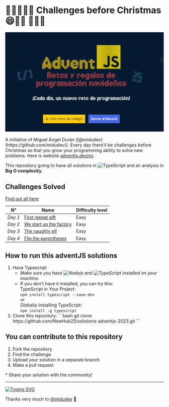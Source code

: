 # 🎀🎁🎄🎄🎄 Challenges before Christmas 😄🎅🫎 🎄🎄🎄

<a href="https://adventjs.dev/es"><img src="https://github.com/NewHub25/solutions-adventjs-2023/blob/main/assets/adventjs-img.png"></a>

<p>A initiative of Miguel Ángel Durán ([@midudev](https://github.com/midudev)). Every day there'll be challenges before Christmas so that you grow your programming ability to solve new problems. Here is website <a href="https://adventjs.dev/es">adventjs.dev/es</a>.
</p>
<p>This repository going to have all solutions in <img alt="TypeScript" src="https://img.shields.io/badge/-TypeScript-007ACC?style=flat-square&logo=typescript&logoColor=white" /> and an analysis in <strong>Big O complexity</strong>.
</p>

## Challenges Solved

<a href="https://github.com/NewHub25/solutions-adventjs-2023/tree/main/challenges">Find out all here</a>

| N°           | Name                                                                                                                       | Difficulty level |
| ------------ | -------------------------------------------------------------------------------------------------------------------------- | ---------------- |
| <i>Day 1</i> | <a href="https://github.com/NewHub25/solutions-adventjs-2023/blob/main/challenges/challenge-01.ts">First repeat gift</a>   | Easy             |
| <i>Day 2</i> | <a href="https://github.com/NewHub25/solutions-adventjs-2023/blob/main/challenges/challenge-02.ts">We start up the factory | Easy             |
| <i>Day 3</i> | <a href="https://github.com/NewHub25/solutions-adventjs-2023/blob/main/challenges/challenge-03.ts">The naughty elf         | Easy             |
| <i>Day 4</i> | <a href="https://github.com/NewHub25/solutions-adventjs-2023/blob/main/challenges/challenge-04.ts">Flip the parentheses    | Easy             |

## How to run this adventJS solutions

<ol>
  <li>Have Typescript
  <ul>
    <li><i>Make sure you have <img alt="Nodejs" src="https://img.shields.io/badge/-Nodejs-43853d?style=flat-square&logo=Node.js&logoColor=white" /> and <img alt="TypeScript" src="https://img.shields.io/badge/-TypeScript-007ACC?style=flat-square&logo=typescript&logoColor=white" /> installed on your machine.</i></li>
    <li>If you don't have it installed, you can try this:
    <br />TypeScript in Your Project: <br /><code>npm install typescript --save-dev</code><br />or
    <br />Globally Installing TypeScript: <br /><code>npm install -g typescript</code></li>
      </ul>
      </li>
      <li>Clone this repository:
```bash
  git clone https://github.com/NewHub25/solutions-adventjs-2023.git
```
  </li>
</ol>

## You can contribute to this repository

<ol>
    <li>Fork the repository</li>
    <li>Find the challenge</li>
    <li>Upload your solution in a separate branch</li>
    <li>Make a pull request</li>
</ol>
    * Share your solution with the community!<br />
<hr />

[![Typing SVG](https://readme-typing-svg.demolab.com?font=Fira+Code&weight=700&size=32&duration=7000&pause=1000&color=079D00&background=CD0500&center=true&vCenter=true&random=false&width=700&lines=Advent+JavaScript)](https://git.io/typing-svg)

Thanks very much to [@midudev](https://github.com/midudev) 🎁.
